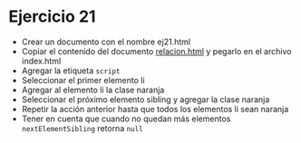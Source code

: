 # Ejercicio 21

* Crear un documento con el nombre ej21.html
* Copiar el contenido del documento [relacion.html](ejemplos/relacion.html) y pegarlo en el archivo index.html
* Agregar la etiqueta `script`
* Seleccionar el primer elemento li
* Agregar al elemento li la clase naranja
* Seleccionar el próximo elemento sibling y agregar la clase naranja
* Repetir la acción anterior hasta que todos los elementos li sean naranja
* Tener en cuenta que cuando no quedan más elementos `nextElementSibling` retorna `null`